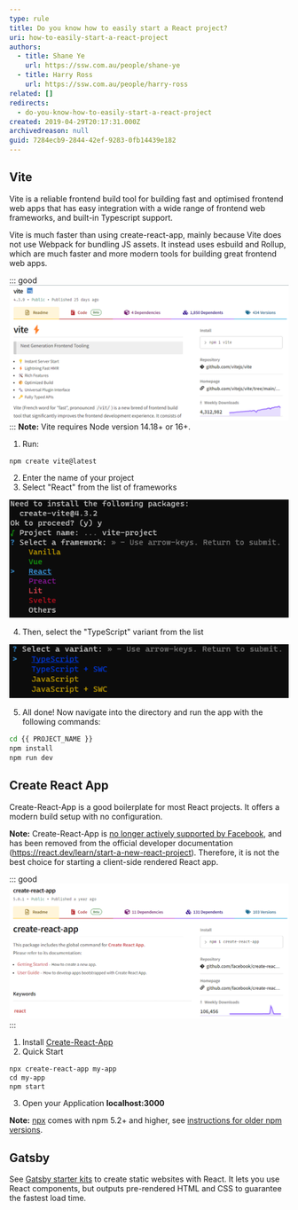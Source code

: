 ```yaml
---
type: rule
title: Do you know how to easily start a React project?
uri: how-to-easily-start-a-react-project
authors:
  - title: Shane Ye
    url: https://ssw.com.au/people/shane-ye
  - title: Harry Ross
    url: https://ssw.com.au/people/harry-ross
related: []
redirects:
  - do-you-know-how-to-easily-start-a-react-project
created: 2019-04-29T20:17:31.000Z
archivedreason: null
guid: 7284ecb9-2844-42ef-9283-0fb14439e182
---
```

## Vite

Vite is a reliable frontend build tool for building fast and optimised frontend web apps that has easy integration with a wide range of frontend web frameworks, and built-in Typescript support.  

Vite is much faster than using create-react-app, mainly because Vite does not use Webpack for bundling JS assets. It instead uses esbuild and Rollup, which are much faster and more modern tools for building great frontend web apps. 

::: good
![Good example: Use Vite to generate a react-ts project](vite.png)
:::
**Note:** Vite requires Node version 14.18+ or 16+. 

1. Run:

```shell
npm create vite@latest 
```

2. Enter the name of your project
3. Select "React" from the list of frameworks

![Figure: The framework options with Vite](vite-pick.png)

4. Then, select the "TypeScript" variant from the list

![Figure: The variant options with Vite](vite-pick-typescript.png)

5. All done! Now navigate into the directory and run the app with the following commands:

```bash
cd {{ PROJECT_NAME }}
npm install 
npm run dev
```
## Create React App

Create-React-App is a good boilerplate for most React projects. It offers a modern build setup with no configuration. 

**Note:** Create-React-App is [no longer actively supported by Facebook](https://github.com/facebook/create-react-app/discussions/11086#discussioncomment-956516), and has been removed from the official developer documentation (https://react.dev/learn/start-a-new-react-project). Therefore, it is not the best choice for starting a client-side rendered React app. 

<!--endintro-->

::: good
![Good example: Use the create-react-app npm package](new-create-react-app.png)
:::

1. Install [Create-React-App](https://github.com/facebook/create-react-app)
2. Quick Start

```shell
npx create-react-app my-app
cd my-app
npm start
```

3. Open your Application **localhost:3000**

**Note:** [npx](https://medium.com/@maybekatz/introducing-npx-an-npm-package-runner-55f7d4bd282b) comes with npm 5.2+ and higher, see [instructions for older npm versions](https://gist.github.com/gaearon/4064d3c23a77c74a3614c498a8bb1c5f).

## Gatsby

See [Gatsby starter kits](https://www.gatsbyjs.com/starters/) to create static websites with React. It lets you use React components, but outputs pre-rendered HTML and CSS to guarantee the fastest load time.